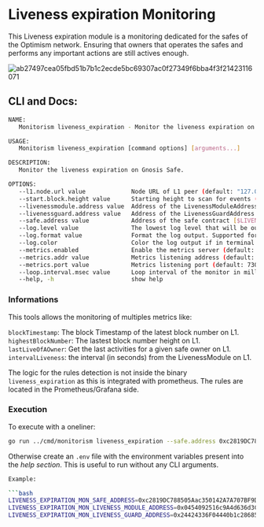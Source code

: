 # Liveness expiration Monitoring

This Liveness expiration module is a monitoring dedicated for the safes of the Optimism network.
Ensuring that owners that operates the safes and performs any important actions are still actives enough.

![ab27497cea05fbd51b7b1c2ecde5bc69307ac0f27349f6bba4f3f21423116071](https://github.com/ethereum-optimism/monitorism/assets/23560242/af7a7e29-fff5-4df3-82f0-94c2f28fde84)

## CLI and Docs:

```bash
NAME:
   Monitorism liveness_expiration - Monitor the liveness expiration on Gnosis Safe.

USAGE:
   Monitorism liveness_expiration [command options] [arguments...]

DESCRIPTION:
   Monitor the liveness expiration on Gnosis Safe.

OPTIONS:
   --l1.node.url value             Node URL of L1 peer (default: "127.0.0.1:8545") [$LIVENESS_EXPIRATION_MON_L1_NODE_URL]
   --start.block.height value      Starting height to scan for events (still not implemented for now.. The monitoring will start at the last block number) (default: 0) [$LIVENESS_EXPIRATION_MON_START_BLOCK_HEIGHT]
   --livenessmodule.address value  Address of the LivenessModuleAddress contract [$LIVENESS_EXPIRATION_MON_LIVENESS_MODULE_ADDRESS]
   --livenessguard.address value   Address of the LivenessGuardAddress contract [$LIVENESS_EXPIRATION_MON_LIVENESS_GUARD_ADDRESS]
   --safe.address value            Address of the safe contract [$LIVENESS_EXPIRATION_MON_SAFE_ADDRESS]
   --log.level value               The lowest log level that will be output (default: INFO) [$MONITORISM_LOG_LEVEL]
   --log.format value              Format the log output. Supported formats: 'text', 'terminal', 'logfmt', 'json', 'json-pretty', (default: text) [$MONITORISM_LOG_FORMAT]
   --log.color                     Color the log output if in terminal mode (default: false) [$MONITORISM_LOG_COLOR]
   --metrics.enabled               Enable the metrics server (default: false) [$MONITORISM_METRICS_ENABLED]
   --metrics.addr value            Metrics listening address (default: "0.0.0.0") [$MONITORISM_METRICS_ADDR]
   --metrics.port value            Metrics listening port (default: 7300) [$MONITORISM_METRICS_PORT]
   --loop.interval.msec value      Loop interval of the monitor in milliseconds (default: 60000) [$MONITORISM_LOOP_INTERVAL_MSEC]
   --help, -h                      show help
```

### Informations

This tools allows the monitoring of multiples metrics like:

`blockTimestamp`: The block Timestamp of the latest block number on L1.
`highestBlockNumber`: The lastest block number height on L1.
`lastLiveOfAOwner`: Get the last activities for a given safe owner on L1.
`intervalLiveness`: the interval (in seconds) from the LivenessModule on L1.

The logic for the rules detection is not inside the binary `liveness_expiration` as this is integrated with prometheus. The rules are located in the Prometheus/Grafana side.

### Execution

To execute with a oneliner:

```bash
go run ../cmd/monitorism liveness_expiration --safe.address 0xc2819DC788505Aac350142A7A707BF9D03E3Bd03 --l1.node.url https://MySuperRPC --loop.interval.msec 12000 --livenessmodule.address 0x0454092516c9A4d636d3CAfA1e82161376C8a748 --livenessguard.address 0x24424336F04440b1c28685a38303aC33C9D14a25
```

Otherwise create an `.env` file with the environment variables present into the _help section_.
This is useful to run without any CLI arguments.

````bash
Example:

```bash
LIVENESS_EXPIRATION_MON_SAFE_ADDRESS=0xc2819DC788505Aac350142A7A707BF9D03E3Bd03
LIVENESS_EXPIRATION_MON_LIVENESS_MODULE_ADDRESS=0x0454092516c9A4d636d3CAfA1e82161376C8a748
LIVENESS_EXPIRATION_MON_LIVENESS_GUARD_ADDRESS=0x24424336F04440b1c28685a38303aC33C9D14a25
````
